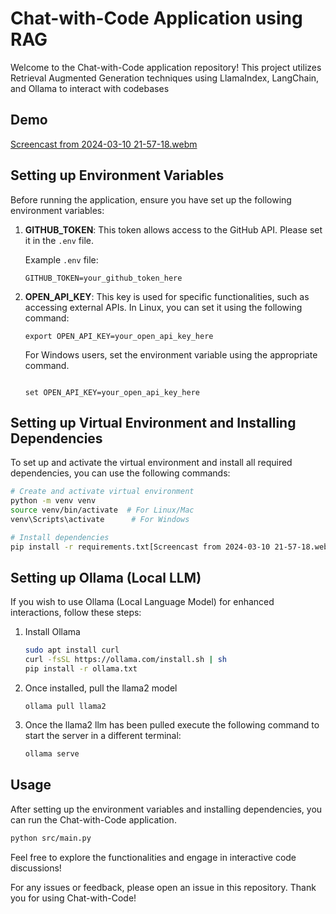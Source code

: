 
# Chat-with-Code Application using RAG

Welcome to the Chat-with-Code application repository! This project utilizes Retrieval Augmented Generation techniques using LlamaIndex, LangChain, and Ollama to interact with codebases

## Demo
[Screencast from 2024-03-10 21-57-18.webm](https://github.com/parvpareek/chat-with-repo/assets/26191530/e8c30c5d-9c2a-4ecd-99e2-8b016950948d)

## Setting up Environment Variables

Before running the application, ensure you have set up the following environment variables:

1. **GITHUB_TOKEN**: This token allows access to the GitHub API. Please set it in the `.env` file.
   
   Example `.env` file:
   ```
   GITHUB_TOKEN=your_github_token_here
   ```

2. **OPEN_API_KEY**: This key is used for specific functionalities, such as accessing external APIs. In Linux, you can set it using the following command:
   
   ```
   export OPEN_API_KEY=your_open_api_key_here
   ```

   For Windows users, set the environment variable using the appropriate command.
   ```

   set OPEN_API_KEY=your_open_api_key_here
   ```


## Setting up Virtual Environment and Installing Dependencies

To set up and activate the virtual environment and install all required dependencies, you can use the following commands:

```bash
# Create and activate virtual environment
python -m venv venv
source venv/bin/activate  # For Linux/Mac
venv\Scripts\activate      # For Windows

# Install dependencies
pip install -r requirements.txt[Screencast from 2024-03-10 21-57-18.webm](https://github.com/parvpareek/chat-with-repo/assets/26191530/a2ae9073-a9fd-4231-b889-a7c870426c70)

```

## Setting up Ollama (Local LLM)

If you wish to use Ollama (Local Language Model) for enhanced interactions, follow these steps:

1. Install Ollama 

    ```bash 
    sudo apt install curl
    curl -fsSL https://ollama.com/install.sh | sh
    pip install -r ollama.txt
    ```

2. Once installed, pull the llama2 model 

   ```
   ollama pull llama2
   ```

3. Once the llama2 llm has been pulled execute the following command to start the server in a different terminal:
    ```bash
    ollama serve
    ```
## Usage

After setting up the environment variables and installing dependencies, you can run the Chat-with-Code application.

```bash
python src/main.py
```

Feel free to explore the functionalities and engage in interactive code discussions!

For any issues or feedback, please open an issue in this repository. Thank you for using Chat-with-Code!
